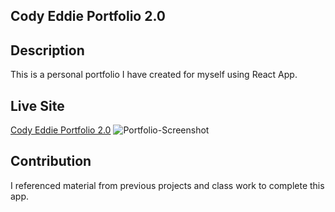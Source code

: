 ## Cody Eddie Portfolio 2.0

## Description
This is a personal portfolio I have created for myself using React App. 

## Live Site
[Cody Eddie Portfolio 2.0](https://codyeddie.github.io/Cody-Eddie-Portfolio-2/)
![Portfolio-Screenshot](./src/assets/imgs/screenshot.png)

## Contribution 
I referenced material from previous projects and class work to complete this app.




